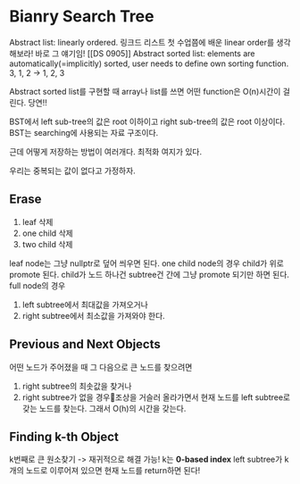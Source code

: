 # Bianry Search Tree

Abstract list: linearly ordered. 링크드 리스트
첫 수업쯤에 배운 linear order를 생각해보라! 바로 그 얘기임! [[DS 0905]]
Abstract sorted list: elements are automatically(=implicitly) sorted, user needs to define own sorting function.
3, 1, 2 -> 1, 2, 3

Abstract sorted list를 구현할 때 array나 list를 쓰면 어떤 function은 O(n)시간이 걸린다. 당연!!

BST에서 left sub-tree의 값은 root 이하이고 right sub-tree의 값은 root 이상이다.
BST는 searching에 사용되는 자료 구조이다.

근데 어떻게 저장하는 방법이 여러개다. 최적화 여지가 있다.

우리는 중복되는 값이 없다고 가정하자.

## Erase
1. leaf 삭제
2. one child 삭제
3. two child 삭제

leaf node는 그냥 nullptr로 덮어 씌우면 된다.
one child node의 경우 child가 위로 promote 된다. child가 노드 하나건 subtree건 간에 그냥 promote 되기만 하면 된다.
full node의 경우 
1. left subtree에서 최대값을 가져오거나
2. right subtree에서 최소값을 가져와야 한다.

## Previous and Next Objects
어떤 노드가 주어졌을 때 그 다음으로 큰 노드를 찾으려면
1. right subtree의 최솟값을 찾거나
2. right subtree가 없을 경우조상을 거슬러 올라가면서 현재 노드를 left subtree로 갖는 노드를 찾는다.
그래서 O(h)의 시간을 갖는다.

## Finding k-th Object
k번째로 큰 원소찾기 -> 재귀적으로 해결 가능!
k는 **0-based index**
left subtree가 k개의 노드로 이루어져 있으면 현재 노드를 return하면 된다!